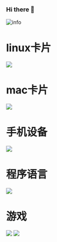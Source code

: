 ### Hi there 👋

![info](https://github-readme-stats.vercel.app/api?username=ChenLiuPng&show_icons=true&count_private=true&hide=prs&theme=default_repocard)

# linux卡片
[![](https://img.shields.io/badge/OS-Arch%20Linux-33aadd?style=flat-square&logo=arch-linux&logoColor=ffffff)](https://www.archlinux.org/)
# mac卡片
[![](https://img.shields.io/badge/macOS-Hackintosh-292e33?style=flat-square&logo=apple&logoColor=ffffff)](https://www.tonymacx86.com/)

# 手机设备
[![](https://img.shields.io/badge/Honor-V30-f5010c?style=flat-square&logo=huawei&logoColor=ffffff)](https://www.apple.com/)

# 程序语言
[![](https://img.shields.io/badge/-Java-007396?style=flat-square&logo=java&logoColor=ffffff)](https://reactjs.org/)

# 游戏
![](https://img.shields.io/badge/-Nintendo%20Switch-e60012?style=flat-square&logo=nintendo%20switch&logoColor=ffffff)
[![](https://img.shields.io/badge/Steam-171a21?style=flat-square&logo=steam&logoColor=ffffff)](https://steamcommunity.com/id/antzuhl)

<!--
**ChenLiuPng/ChenLiuPng** is a ✨ _special_ ✨ repository because its `README.md` (this file) appears on your GitHub profile.

Here are some ideas to get you started:

- 🔭 I’m currently working on ...
- 🌱 I’m currently learning ...
- 👯 I’m looking to collaborate on ...
- 🤔 I’m looking for help with ...
- 💬 Ask me about ...
- 📫 How to reach me: ...
- 😄 Pronouns: ...
- ⚡ Fun fact: ...
-->
